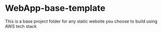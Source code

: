 # WebApp-base-template

This is a base project folder for any static website you choose to build using AWS tech stack




